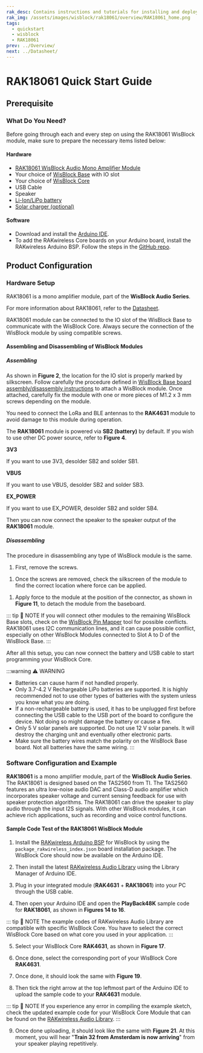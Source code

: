 ```yaml
---
rak_desc: Contains instructions and tutorials for installing and deploying your RAK18061. Instructions are written in a detailed and step-by-step manner for an easier experience in setting up your device. Aside from the hardware configuration, it also contains a software setup that includes detailed example codes that will help you get started.
rak_img: /assets/images/wisblock/rak18061/overview/RAK18061_home.png
tags:
  - quickstart
  - wisblock
  - RAK18061
prev: ../Overview/
next: ../Datasheet/
---
```


# RAK18061 Quick Start Guide



## Prerequisite

### What Do You Need?

Before going through each and every step on using the RAK18061 WisBlock module, make sure to prepare the necessary items listed below:

#### Hardware

- [RAK18061 WisBlock Audio Mono Amplifier Module](https://store.rakwireless.com/products/5-6w-amplifier-texas-instruments-tas2560-rak18061?utm_source=RAK18061&utm_medium=Document&utm_campaign=BuyFromStore)
- Your choice of [WisBlock Base](https://store.rakwireless.com/collections/wisblock-base) with IO slot
- Your choice of [WisBlock Core](https://store.rakwireless.com/collections/wisblock-core)
- USB Cable
- Speaker
- [Li-Ion/LiPo battery](https://store.rakwireless.com/collections/wisblock-accessory/products/battery-connector-cable?utm_source=BatteryConnector&utm_medium=Document&utm_campaign=BuyFromStore)
- [Solar charger (optional)](https://store.rakwireless.com/collections/wisblock-accessory/products/solar-panel-connector-cable?utm_source=SolarPanelConnector&utm_medium=Document&utm_campaign=BuyFromStore)

#### Software

- Download and install the [Arduino IDE](https://www.arduino.cc/en/Main/Software).
- To add the RAKwireless Core boards on your Arduino board, install the RAKwireless Arduino BSP. Follow the steps in the [GitHub repo](https://github.com/RAKWireless/RAKwireless-Arduino-BSP-Index).

## Product Configuration

### Hardware Setup

RAK18061 is a mono amplifier module, part of the **WisBlock Audio Series**.

For more information about RAK18061, refer to the [Datasheet](../Datasheet/).

RAK18061 module can be connected to the IO slot of the WisBlock Base to communicate with the WisBlock Core. Always secure the connection of the WisBlock module by using compatible screws.

<rk-img
  src="/assets/images/wisblock/rak18061/quickstart/rak18061_assembly.png"
  width="70%"
  caption="RAK18061 connection to WisBlock Base"
/>

#### Assembling and Disassembling of WisBlock Modules

##### Assembling

As shown in **Figure 2**, the location for the IO slot is properly marked by silkscreen. Follow carefully the procedure defined in [WisBlock Base board assembly/disassembly instructions](https://docs.rakwireless.com/Knowledge-Hub/Learn/RAK5005-O-Baseboard-Installation-Guide/) to attach a WisBlock module. Once attached, carefully fix the module with one or more pieces of M1.2 x 3&nbsp;mm screws depending on the module.

<rk-img
  src="/assets/images/wisblock/rak18061/quickstart/RAK18061_mounting.png"
  width="60%"
  caption="RAK18061 connection to WisBlock Base"
/>

You need to connect the LoRa and BLE antennas to the **RAK4631** module to avoid damage to this module during operation.

<rk-img
  src="/assets/images/wisblock/rak18061/quickstart/arduino-example-12a.png"
  width="60%"
  caption="LoRa and BLE antennas connection to RAK4631 module"
/>

The **RAK18061** module is powered via **SB2 (battery)** by default. If you wish to use other DC power source, refer to **Figure 4**.

<rk-img
  src="/assets/images/wisblock/rak18061/quickstart/arduino-example-10.png"
  width="60%"
  caption="Power Select Diagram for RAK18061 with SB2 as default"
/>

   **3V3**

   If you want to use 3V3, desolder SB2 and solder SB1.

<rk-img
  src="/assets/images/wisblock/rak18061/quickstart/arduino-example-13.png"
  width="60%"
  caption="Solder portion for SB1"
/>

   **VBUS**

   If you want to use VBUS, desolder SB2 and solder SB3.

<rk-img
  src="/assets/images/wisblock/rak18061/quickstart/arduino-example-14.png"
  width="60%"
  caption="Solder portion for SB3"
/>

   **EX_POWER**

   If you want to use EX_POWER, desolder SB2 and solder SB4.

<rk-img
  src="/assets/images/wisblock/rak18061/quickstart/arduino-example-15.png"
  width="60%"
  caption="Solder portion for SB4"
/>

Then you can now connect the speaker to the speaker output of the **RAK18061** module.

<rk-img
  src="/assets/images/wisblock/rak18061/quickstart/arduino-example-11a.png"
  width="60%"
  caption="Speaker output of RAK18061 module"
/>

##### Disassembling

The procedure in disassembling any type of WisBlock module is the same.

1. First, remove the screws.

<rk-img
  src="/assets/images/wisblock/rak18061/quickstart/removing-screws.png"
  width="70%"
  caption="Removing screws from the WisBlock module"
/>

1. Once the screws are removed, check the silkscreen of the module to find the correct location where force can be applied.

<rk-img
  src="/assets/images/wisblock/rak18061/quickstart/detaching-silkscreen.png"
  width="70%"
  caption="Detaching silkscreen on the WisBlock module"
/>

1. Apply force to the module at the position of the connector, as shown in **Figure 11**, to detach the module from the baseboard.

<rk-img
  src="/assets/images/wisblock/rak18061/quickstart/detaching-module.png"
  width="70%"
  caption="Applying even forces on the proper location of a WisBlock module"
/>

::: tip 📝 NOTE
If you will connect other modules to the remaining WisBlock Base slots, check on the [WisBlock Pin Mapper](https://docs.rakwireless.com/Knowledge-Hub/Pin-Mapper/) tool for possible conflicts. RAK18061 uses I2C communication lines, and it can cause possible conflict, especially on other WisBlock Modules connected to Slot A to D of the WisBlock Base.
:::

After all this setup, you can now connect the battery and USB cable to start programming your WisBlock Core.

:::warning ⚠️ WARNING
- Batteries can cause harm if not handled properly.
- Only 3.7-4.2&nbsp;V Rechargeable LiPo batteries are supported. It is highly recommended not to use other types of batteries with the system unless you know what you are doing.
- If a non-rechargeable battery is used, it has to be unplugged first before connecting the USB cable to the USB port of the board to configure the device. Not doing so might damage the battery or cause a fire.
- Only 5&nbsp;V solar panels are supported. Do not use 12&nbsp;V solar panels. It will destroy the charging unit and eventually other electronic parts.
- Make sure the battery wires match the polarity on the WisBlock Base board. Not all batteries have the same wiring.
:::

### Software Configuration and Example

**RAK18061** is a mono amplifier module, part of the **WisBlock Audio Series**. The RAK18061 is designed based on the TAS2560 from TI. The TAS2560 features an ultra low-noise audio DAC and Class-D audio amplifier which incorporates speaker voltage and current sensing feedback for use with speaker protection algorithms. The RAK18061 can drive the speaker to play audio through the input I2S signals. With other WisBlock modules, it can achieve rich applications, such as recording and voice control functions.

#### Sample Code Test of the RAK18061 WisBlock Module

1. Install the [RAKwireless Arduino BSP](https://github.com/RAKWireless/RAKwireless-Arduino-BSP-Index) for WisBlock by using the `package_rakwireless_index.json` board installation package. The WisBlock Core should now be available on the Arduino IDE.

2. Then install the latest [RAKwireless Audio Library](https://github.com/RAKWireless/RAKwireless-Audio-library) using the Library Manager of Arduino IDE.

<rk-img
  src="/assets/images/wisblock/rak18061/quickstart/rakwireless_audio_library.png"
  width="100%"
  caption="RAKwireless Audio Library"
/>

<rk-img
  src="/assets/images/wisblock/rak18061/quickstart/rakwireless_audio_library_2.png"
  width="100%"
  caption="RAKwireless Audio Library"
/>

3. Plug in your integrated module (**RAK4631** + **RAK18061**) into your PC through the USB cable.

4. Then open your Arduino IDE and open the **PlayBack48K** sample code for **RAK18061**, as shown in **Figures 14 to 16**.

<rk-img
  src="/assets/images/wisblock/rak18061/quickstart/arduino-example-1a.png"
  width="100%"
  caption="Arduino IDE"
/>

<rk-img
  src="/assets/images/wisblock/rak18061/quickstart/arduino-example-2a.png"
  width="100%"
  caption="Selecting the PlayBack48K Sample Code"
/>

<rk-img
  src="/assets/images/wisblock/rak18061/quickstart/arduino-example-3a.png"
  width="100%"
  caption="PlayBack48K Sample Code"
/>

::: tip 📝 NOTE
The example codes of RAKwireless Audio Library are compatible with specific WisBlock Core. You have to select the correct WisBlock Core based on what core you used in your application.
:::

5. Select your WisBlock Core **RAK4631**, as shown in **Figure 17**.

<rk-img
  src="/assets/images/wisblock/rak18061/quickstart/arduino-example-4a.png"
  width="100%"
  caption="Selecting the RAK4631 WisBlock Core board"
/>

6. Once done, select the corresponding port of your WisBlock Core **RAK4631**.

<rk-img
  src="/assets/images/wisblock/rak18061/quickstart/arduino-example-5a.png"
  width="100%"
  caption="Selecting the port of RAK4631"
/>

7. Once done, it should look the same with **Figure 19**.

<rk-img
  src="/assets/images/wisblock/rak18061/quickstart/arduino-example-6a.png"
  width="100%"
  caption="Selected board and port of RAK4631"
/>

8. Then tick the right arrow at the top leftmost part of the Arduino IDE to upload the sample code to your **RAK4631** module.

<rk-img
  src="/assets/images/wisblock/rak18061/quickstart/arduino-example-7a.png"
  width="100%"
  caption="Uploading the PlayBack48K sample code to your RAK4631"
/>

::: tip 📝 NOTE
If you experience any error in compiling the example sketch, check the updated example code for your WisBlock Core Module that can be found on the [RAKwireless Audio Library](https://github.com/RAKWireless/RAKwireless-Audio-library/tree/main/examples).
:::

9. Once done uploading, it should look like the same with **Figure 21**. At this moment, you will hear "**Train 32 from Amsterdam is now arriving**" from your speaker playing repetitively.

<rk-img
  src="/assets/images/wisblock/rak18061/quickstart/arduino-example-8a.png"
  width="100%"
  caption="Programmed RAK4631"
/>

